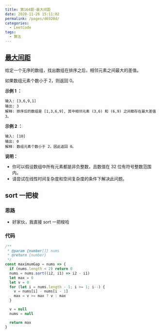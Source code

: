 ```yaml
---
title: 第164题-最大间距
date: 2020-11-26 15:11:02
permalink: /pages/d6920d/
categories:
  - LeetCode
tags:
  - 算法
---
```


## [最大间距](https://leetcode-cn.com/problems/maximum-gap/)

给定一个无序的数组，找出数组在排序之后，相邻元素之间最大的差值。

如果数组元素个数小于 2，则返回 0。

**示例 1 ：**

```
输入: [3,6,9,1]
输出: 3
解释: 排序后的数组是 [1,3,6,9], 其中相邻元素 (3,6) 和 (6,9) 之间都存在最大差值 3。
```

<!-- more -->

**示例 2 ：**

```
输入: [10]
输出: 0
解释: 数组元素个数小于 2，因此返回 0。
```

**说明：**

- 你可以假设数组中所有元素都是非负整数，且数值在 32 位有符号整数范围内。
- 请尝试在线性时间复杂度和空间复杂度的条件下解决此问题。

## sort 一把梭

### 思路

- 好家伙，我直接 sort 一把梭哈

### 代码

```JavaScript
/**
 * @param {number[]} nums
 * @return {number}
 */
const maximumGap = nums => {
  if (nums.length < 2) return 0
  nums = nums.sort((i2, i1) => i2 - i1)
  let max = 0
  let v = 0
  for (let i = nums.length - 1; i >= 1; i--) {
    v = nums[i] - nums[i - 1]
    max = v >= max ? v : max
  }

  v = null
  nums = null

  return max
}
```
